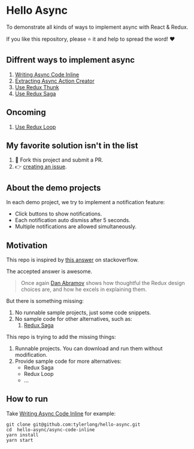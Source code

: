 # Hello Async

To demonstrate all kinds of ways to implement async with React & Redux.

If you like this repository, please :star: it and help to spread the word! :heart:


## Diffrent ways to implement async

1. [Writing Async Code Inline](./async-code-inline)
1. [Extracting Async Action Creator](./async-action-creator)
1. [Use Redux Thunk](./redux-thunk)
1. [Use Redux Saga](./redux-saga)


## Oncoming

1. [Use Redux Loop](https://github.com/redux-loop/redux-loop)


## My favorite solution isn't in the list

1. :fork_and_knife: Fork this project and submit a PR.
1. :point_right: [creating an issue](https://github.com/tylerlong/hello-async/issues/new?title=Could%20you%20please%20add%20a%20sample%20project%20for%20%3Cxxx%3E%20?).


## About the demo projects

In each demo project, we try to implement a notification feature:

- Click buttons to show notifications.
- Each notification auto dismiss after 5 seconds.
- Multiple notifications are allowed simultaneously.


## Motivation

This repo is inspired by [this answer](http://stackoverflow.com/questions/35411423/how-to-dispatch-a-redux-action-with-a-timeout/35415559#35415559) on stackoverflow.

The accepted answer is awesome.

> Once again [Dan Abramov](http://stackoverflow.com/users/458193/dan-abramov) shows how thoughtful the Redux design choices are, and how he excels in explaining them.

But there is something missing:

1. No runnable sample projects, just some code snippets.
1. No sample code for other alternatives, such as:
    1. [Redux Saga](https://github.com/yelouafi/redux-saga)

This repo is trying to add the missing things:

1. Runnable projects. You can download and run them without modification.
1. Provide sample code for more alternatives:
    - Redux Saga
    - Redux Loop
    - ...


## How to run

Take [Writing Async Code Inline](./async-code-inline) for example:

```
git clone git@github.com:tylerlong/hello-async.git
cd  hello-async/async-code-inline
yarn install
yarn start
```
